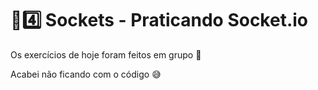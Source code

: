 # :sunrise::four: Sockets - Praticando Socket.io

Os exercícios de hoje foram feitos em grupo :school:

Acabei não ficando com o código :sweat_smile:
